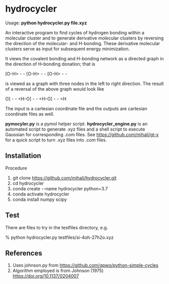 # hydrocycler

Usage: **python hydrocycler.py file.xyz**

An interactive program to find cycles of hydrogen bonding within a molecular cluster and to generate derivative molecular clusters by reversing the direction of the molecular- and H-bonding. These derivative molecular clusters serve as input for subsequent energy minimization. 

It views the covalent bonding and H-bonding network as a directed graph in the direction of H-bonding donation; that is 

 \[O-H> - - \[O-H> - - \[O-H> - - 

is viewed as a graph with three nodes in the left to right direction.  The result of a reversal of the above graph would look like

 O] - - <H-O] - - <H-O] - - <H 

The input is a cartesian coordinate file and the outputs are cartesian coordinate files as well.   
                               
**pymocyler.py** is a pymol helper script.
**hydrocycler_engine.py** is an automated script to generate .xyz files and a shell script to execute Gaussian for corresponding .com files. See https://github.com/mihali/gt-x for a quick script to turn .xyz files into .com files.
 
                               
## Installation

Procedure 
1. git clone https://github.com/mihali/hydrocycler.git 
2. cd hydrocycler
3. conda create --name hydrocycler python=3.7 
4. conda activate hydrocycler
5. conda install numpy scipy

## Test

There are files to try in the testfiles directory, e.g.

% python hydrocycler.py testfiles/si-4oh-27h2o.xyz

## References

1. Uses johnson.py from https://github.com/qpwo/python-simple-cycles
2. Algorithm employed is from Johnson (1975) https://doi.org/10.1137/0204007


  
